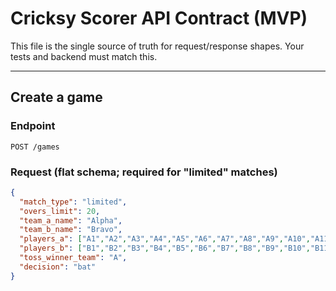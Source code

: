 # Cricksy Scorer API Contract (MVP)

This file is the single source of truth for request/response shapes. Your tests and backend must match this.

---
## Create a game

### Endpoint
`POST /games`

### Request (flat schema; required for "limited" matches)
```json
{
  "match_type": "limited",
  "overs_limit": 20,
  "team_a_name": "Alpha",
  "team_b_name": "Bravo",
  "players_a": ["A1","A2","A3","A4","A5","A6","A7","A8","A9","A10","A11"],
  "players_b": ["B1","B2","B3","B4","B5","B6","B7","B8","B9","B10","B11"],
  "toss_winner_team": "A",
  "decision": "bat"
}
